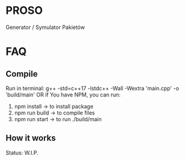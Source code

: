 # PROSO
Generator / Symulator Pakietów

# FAQ
## Compile
Run in terminal: g++ -std=c++17 -lstdc++ -Wall -Wextra 'main.cpp' -o 'build/main'
OR
if You have NPM, you can run:
1) npm install -> to install package
2) npm run build -> to compile files
3) npm run start -> to run ./build/main

## How it works
Status: W.I.P.